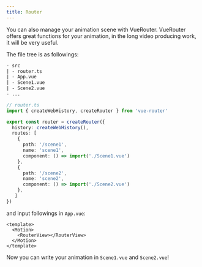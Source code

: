 ```yaml
---
title: Router
---
```


You can also manage your animation scene with VueRouter. VueRouter offers great functions for your animation, in the long video producing work, it will be very useful.

The file tree is as followings:

```txt
- src
| - router.ts
| - App.vue
| - Scene1.vue
| - Scene2.vue
- ...
```
```ts
// router.ts
import { createWebHistory, createRouter } from 'vue-router'

export const router = createRouter({
  history: createWebHistory(),
  routes: [
    {
      path: '/scene1',
      name: 'scene1',
      component: () => import('./Scene1.vue')
    },
    {
      path: '/scene2',
      name: 'scene2',
      component: () => import('./Scene2.vue')
    },
   ]
})

```

and input followings in `App.vue`:

```vue
<template>
  <Motion>
    <RouterView></RouterView>
  </Motion>
</template>
```

Now you can write your animation in `Scene1.vue` and `Scene2.vue`!
